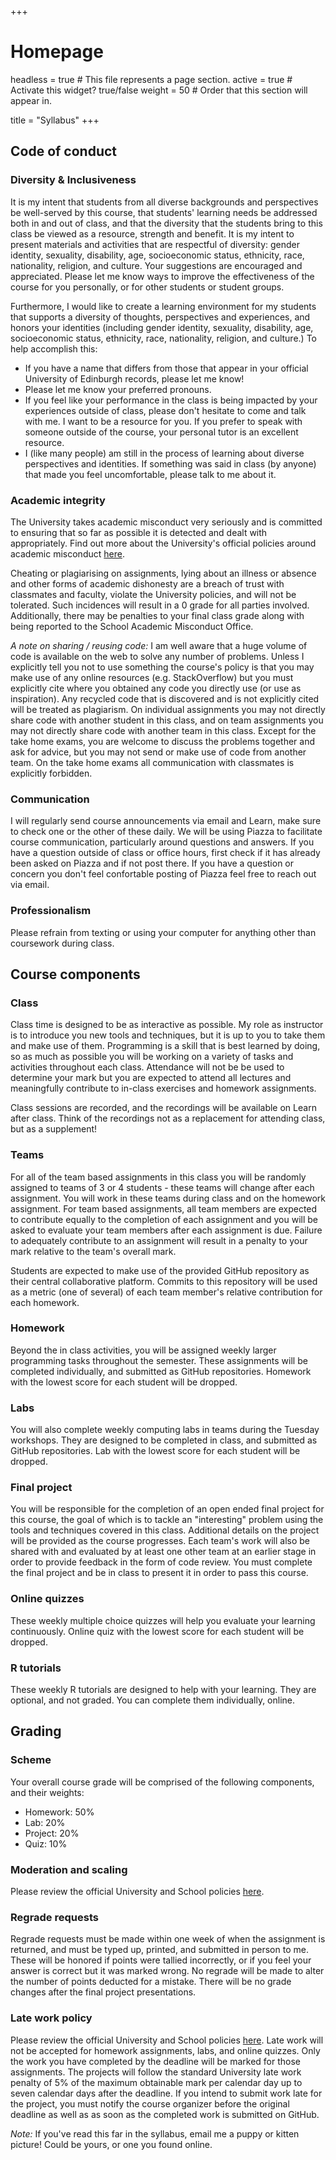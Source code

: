 +++
# Homepage
headless = true  # This file represents a page section.
active = true  # Activate this widget? true/false
weight = 50  # Order that this section will appear in.

title = "Syllabus"
+++

## Code of conduct

### Diversity & Inclusiveness

It is my intent that students from all diverse backgrounds and perspectives be well-served by this course, that students' learning needs be addressed both in and out of class, and that the diversity that the students bring to this class be viewed as a resource, strength and benefit. It is my intent to present materials and activities that are respectful of diversity: gender identity, sexuality, disability, age, socioeconomic status, ethnicity, race, nationality, religion, and culture. Your suggestions are encouraged and appreciated. Please let me know ways to improve the effectiveness of the course for you personally, or for other students or student groups.

Furthermore, I would like to create a learning environment for my students that supports a diversity of thoughts, perspectives and experiences, and honors your identities (including gender identity, sexuality, disability, age, socioeconomic status, ethnicity, race, nationality, religion, and culture.) To help accomplish this:

- If you have a name that differs from those that appear in your official University of Edinburgh records, please let me know!
- Please let me know your preferred pronouns.
- If you feel like your performance in the class is being impacted by your experiences outside of class, please don't hesitate to come and talk with me. I want to be a resource for you. If you prefer to speak with someone outside of the course, your personal tutor is an excellent resource.
- I (like many people) am still in the process of learning about diverse perspectives and identities. If something was said in class (by anyone) that made you feel uncomfortable, please talk to me about it.

### Academic integrity

The University takes academic misconduct very seriously and is committed to ensuring that so far as possible it is detected and dealt with appropriately. Find out more about the University's official policies around academic misconduct [here](https://teaching.maths.ed.ac.uk/main/content-to-be-reused/pgt-and-ug-reusable-content/academic-misconduct).

Cheating or plagiarising on assignments, lying about an illness or absence and other forms of academic dishonesty are a breach of trust with classmates and faculty, violate the University policies, and will not be tolerated. Such incidences will result in a 0 grade for all parties involved. Additionally, there may be penalties to your final class grade along with being reported to the School Academic Misconduct Office.

*A note on sharing / reusing code:* I am well aware that a huge volume of code is available on the web to solve any number of problems. Unless I explicitly tell you not to use something the course's policy is that you may make use of any online resources (e.g. StackOverflow) but you must explicitly cite where you obtained any code you directly use (or use as inspiration). Any recycled code that is discovered and is not explicitly cited will be treated as plagiarism. On individual assignments you may not directly share code with another student in this class, and on team assignments you may not directly share code with another team in this class. Except for the take home exams, you are welcome to discuss the problems together and ask for advice, but you may not send or make use of code from another team. On the take home exams all communication with classmates is explicitly forbidden.

### Communication

I will regularly send course announcements via email and Learn, make sure to check one or the other of these daily. We will be using Piazza to facilitate course communication, particularly around questions and answers. If you have a question outside of class or office hours, first check if it has already been asked on Piazza and if not post there. If you have a question or concern you don't feel confortable posting of Piazza feel free to reach out via email.

### Professionalism

Please refrain from texting or using your computer for anything other than coursework during class.

## Course components

### Class

Class time is designed to be as interactive as possible. My role as instructor is to introduce you new tools and techniques, but it is up to you to take them and make use of them. Programming is a skill that is best learned by doing, so as much as possible you will be working on a variety of tasks and activities throughout each class. Attendance will not be be used to determine your mark but you are expected to attend all lectures and meaningfully contribute to in-class exercises and homework assignments.

Class sessions are recorded, and the recordings will be available on Learn after class. Think of the recordings not as a replacement for attending class, but as a supplement!

### Teams 

For all of the team based assignments in this class you will be randomly assigned to teams of 3 or 4 students - these teams will change after each assignment. You will work in these teams during class and on the homework assignment. For team based assignments, all team members are expected to contribute equally to the completion of each assignment and you will be asked to evaluate your team members after each assignment is due. Failure to adequately contribute to an assignment will result in a penalty to your mark relative to the team's overall mark.

Students are expected to make use of the provided GitHub repository as their central collaborative platform. Commits to this repository will be used as a metric (one of several) of each team member's relative contribution for each homework.

### Homework

Beyond the in class activities, you will be assigned weekly larger programming tasks throughout the semester. These assignments will be completed individually, and submitted as GitHub repositories. Homework with the lowest score for each student will be dropped.

### Labs

You will also complete weekly computing labs in teams during the Tuesday workshops. They are designed to be completed in class, and submitted as GitHub repositories. Lab with the lowest score for each student will be dropped.

### Final project

You will be responsible for the completion of an open ended final project for this course, the goal of which is to tackle an "interesting" problem using the tools and techniques covered in this class. Additional details on the project will be provided as the course progresses. Each team's work will also be shared with and evaluated by at least one other team at an earlier stage in order to provide feedback in the form of code review. You must complete the final project and be in class to present it in order to pass this course.

### Online quizzes

These weekly multiple choice quizzes will help you evaluate your learning continuously. Online quiz with the lowest score for each student will be dropped.

### R tutorials

These weekly R tutorials are designed to help with your learning. They are optional, and not graded. You can complete them individually, online.

## Grading

### Scheme

Your overall course grade will be comprised of the following components, and their weights:

- Homework: 50%
- Lab: 20%
- Project: 20%
- Quiz: 10%

### Moderation and scaling

Please review the official University and School policies  [here](https://teaching.maths.ed.ac.uk/main/undergraduate/studies/assessment/rules).

### Regrade requests 

Regrade requests must be made within one week of when the assignment is returned, and must be typed up, printed, and submitted in person to me. These will be honored if points were tallied incorrectly, or if you feel your answer is correct but it was marked wrong. No regrade will be made to alter the number of points deducted for a mistake. There will be no grade changes after the final project presentations.

### Late work policy

Please review the official University and School policies  [here](https://teaching.maths.ed.ac.uk/main/content-to-be-reused/pgt-and-ug-reusable-content/extensions). Late work will not be accepted for homework assignments, labs, and online quizzes. Only the work you have completed by the deadline will be marked for those assignments. The projects will follow the standard University late work penalty of 5% of the maximum obtainable mark per calendar day up to seven calendar days after the deadline. If you intend to submit work late for the project, you must notify the course organizer before the original deadline as well as as soon as the completed work is submitted on GitHub.

*Note:* If you've read this far in the syllabus, email me a puppy or kitten picture! Could be yours, or one you found online.